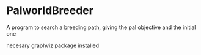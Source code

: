 # PalworldBreeder
A program to search a breeding path, giving the pal objective and the initial one

necesary graphviz package installed

